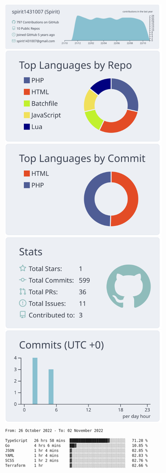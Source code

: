 [![](https://raw.githubusercontent.com/spirit1431007/spirit1431007/master/profile-summary-card-output/nord_bright/0-profile-details.svg)](https://git.io/spiritx)
[![](https://raw.githubusercontent.com/spirit1431007/spirit1431007/master/profile-summary-card-output/nord_bright/1-repos-per-language.svg)](https://git.io/spiritx) [![](https://raw.githubusercontent.com/spirit1431007/spirit1431007/master/profile-summary-card-output/nord_bright/2-most-commit-language.svg)](https://git.io/spiritx)
[![](https://raw.githubusercontent.com/spirit1431007/spirit1431007/master/profile-summary-card-output/nord_bright/3-stats.svg)](https://git.io/spiritx) [![](https://raw.githubusercontent.com/spirit1431007/spirit1431007/master/profile-summary-card-output/nord_bright/4-productive-time.svg)](https://git.io/spiritx)

<!--START_SECTION:waka-->

```text
From: 26 October 2022 - To: 02 November 2022

TypeScript   26 hrs 58 mins  █████████████████▓░░░░░░░   71.28 %
Go           4 hrs 6 mins    ██▓░░░░░░░░░░░░░░░░░░░░░░   10.85 %
JSON         1 hr 4 mins     ▓░░░░░░░░░░░░░░░░░░░░░░░░   02.85 %
YAML         1 hr 4 mins     ▓░░░░░░░░░░░░░░░░░░░░░░░░   02.83 %
SCSS         1 hr 2 mins     ▓░░░░░░░░░░░░░░░░░░░░░░░░   02.76 %
Terraform    1 hr            ▓░░░░░░░░░░░░░░░░░░░░░░░░   02.66 %
```

<!--END_SECTION:waka-->
